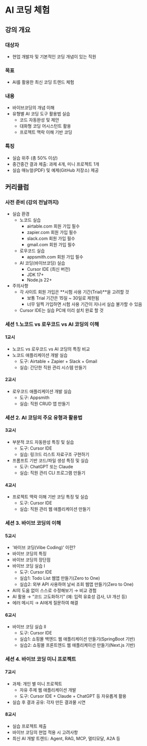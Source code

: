 # AI 코딩 체험

## 강의 개요

### 대상자
- 현업 개발자 및 기본적인 코딩 개념이 있는 직원

### 목표
- AI를 활용한 최신 코딩 트렌드 체험

### 내용
- 바이브코딩의 개념 이해
- 유형별 AI 코딩 도구 활용법 실습
    - 코드 자동완성 및 제안
    - 대화형 코딩 어시스턴트 활용
    - 프로젝트 맥락 이해 기반 코딩

### 특징
- 실습 위주 (총 50% 이상)
- 중간중간 결과 제출: 과제 4개, 미니 프로젝트 1개
- 실습 매뉴얼(PDF) 및 예제(GitHub 저장소) 제공


## 커리큘럼

### 사전 준비 (강의 전날까지)
- 실습 환경
    - 노코드 실습
        - airtable.com 회원 가입 필수
        - zapier.com 회원 가입 필수
        - slack.com 회원 가입 필수
        - gmail.com 회원 가입 필수
    - 로우코드 실습
        - appsmith.com 회원 가입 필수
    - AI 코딩(바이브코딩) 실습
        - Cursor IDE (최신 버전)
        - JDK 17+
        - Node.js 22+
- 주의사항
    - 각 사이트 회원 가입은 **시험 사용 기간(Trial)**을 고려할 것
        - 보통 Trial 기간은 15일 ~ 30일로 제한됨
        - 너무 일찍 가입하면 시험 사용 기간이 지나서 실습 불가할 수 있음
    - Cursor IDE는 실습 PC에 미리 설치 완료 할 것

### 세션 1.노코드 vs 로우코드 vs AI 코딩의 이해

#### 1교시
- 노코드 vs 로우코드 vs AI 코딩의 특징 비교
- 노코드 애플리케이션 개발 실습
    - 도구: Airtable + Zapier + Slack + Gmail
    - 실습: 간단한 직원 관리 시스템 만들기

#### 2교시 
- 로우코드 애플리케이션 개발 실습
    - 도구: Appsmith
    - 실습: 직원 CRUD 앱 만들기

### 세션 2. AI 코딩의 주요 유형과 활용법

#### 3교시
- 부분적 코드 자동완성 특징 및 실습
    - 도구: Cursor IDE
    - 실습: 링크드 리스트 자료구조 구현하기
- 프롬프트 기반 코드/파일 생성 특징 및 실습
    - 도구: ChatGPT 또는 Claude
    - 실습: 직원 관리 CLI 프로그램 만들기

#### 4교시 
- 프로젝트 맥락 이해 기반 코딩 특징 및 실습
    - 도구: Cursor IDE
    - 실습: 직원 관리 웹 애플리케이션 만들기

### 세션 3. 바이브 코딩의 이해

#### 5교시
- '바이브 코딩(Vibe Coding)' 이란?
- 바이브 코딩의 특징
- 바이브 코딩의 장단점
- 바이브 코딩 실습 I
    - 도구: Cursor IDE
    - 실습1: Todo List 웹앱 만들기(Zero to One)
    - 실습2: 외부 API 사용하여 날씨 조회 웹앱 만들기(Zero to One)
- AI의 도움 없이 스스로 수정해보기 → 비교 경험
- AI 활용 → “코드 고도화하기” (예: 입력 유효성 검사, UI 개선 등)
- 에러 메시지 → AI에게 질문하여 해결

#### 6교시

- 바이브 코딩 실습 II
    - 도구: Cursor IDE
    - 실습1: 쇼핑몰 백엔드 웹 애플리케이션 만들기(SpringBoot 기반)
    - 실습2: 쇼핑몰 프론트엔드 웹 애플리케이션 만들기(Next.js 기반)

### 세션 4. 바이브 코딩 미니 프로젝트

#### 7교시

- 과제: 개인 별 미니 프로젝트
    - 자유 주제 웹 애플리케이션 개발
    - 도구: Cursor IDE + Claude + ChatGPT 등 자유롭게 활용
- 실습 후 결과 공유: 각자 만든 결과물 시연

#### 8교시
- 실습 프로젝트 제출
- 바이브 코딩의 현업 적용 시 고려사항
- 최신 AI 개발 트렌드: Agent, RAG, MCP, 멀티모달, A2A 등


